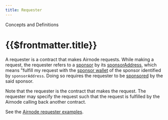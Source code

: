 ```yaml
---
title: Requester
---
```


<TitleSpan>Concepts and Definitions</TitleSpan>

# {{$frontmatter.title}}

<VersionWarning/>
<!--TocHeader /-->
<!--TOC class="table-of-contents" :include-level="[2,3]" /-->

A requester is a contract that makes Airnode requests. While making a request, the requester refers to a [sponsor](sponsor.md) by its [sponsorAddress](sponsor.md#sponsoraddress), which means "fulfill my request with the [sponsor wallet](sponsor.md#sponsorwallet) of the sponsor identified by `sponsorAddress`. Doing so requires the requester to be [sponsored](sponsor.md) by the said sponsor.

Note that the requester is the contract that makes the request. The requester may specify the request such that the request is fulfilled by the Airnode calling back another contract.

See the [Airnode requester examples](https://github.com/api3dao/airnode/tree/v0.2/packages/airnode-examples/contracts).
